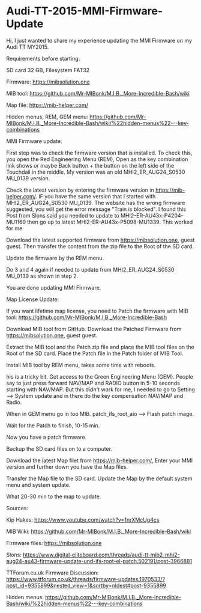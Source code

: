 # Audi-TT-2015-MMI-Firmware-Update


Hi, I just wanted to share my experience updating the MMI Firmware on my Audi TT MY2015.

Requirements before starting:

SD card 32 GB, Filesystem FAT32

Firmware: https://mibsolution.one

MIB tool: https://github.com/Mr-MIBonk/M.I.B._More-Incredible-Bash/wiki

Map file: https://mib-helper.com/

Hidden menus, REM, GEM menu: https://github.com/Mr-MIBonk/M.I.B._More-Incredible-Bash/wiki/%22hidden-menus%22---key-combinations

MMI Firmware update:

First step was to check the firmware version that is installed. To check this, you open the Red Engineering Menu (REM), Open as the key combination link shows or maybe Back button + the button on the left side of the Touchdail in the middle. My version was an old MHI2_ER_AUG24_S0530 MU_0139 version.

Check the latest version by entering the firmware version in https://mib-helper.com/. IF you have the same version that I started with MHI2_ER_AUG24_S0530 MU_0139. The website has the wrong firmware suggested, you will get the error message "Train is blocked". I found this Post from Slons said you needed to update to MHI2-ER-AU43x-P4204-MU1169 then go up to latest MHI2-ER-AU43x-P5098-MU1339. This worked for me

Download the latest supported firmware from https://mibsolution.one, guest guest. Then transfer the content from the zip file to the Root of the SD card.

Update the firmware by the REM menu.

Do 3 and 4 again if needed to update from MHI2_ER_AUG24_S0530 MU_0139 as shown in step 2.

You are done updating MMI Firmware.


Map License Update:

If you want lifetime map license, you need to Patch the firmware with MIB tool: https://github.com/Mr-MIBonk/M.I.B._More-Incredible-Bash

Download MIB tool from GitHub. Download the Patched Firmware from https://mibsolution.one, guest guest.

Extract the MIB tool and the Patch zip file and place the MIB tool files on the Root of the SD card. Place the Patch file in the Patch folder of MIB Tool.

Install MIB tool by REM menu, takes some time with reboots.

his is a tricky bit. Get access to the Green Engineering Menu (GEM). People say to just press forward NAV/MAP and RADIO button in 5-10 seconds starting with NAV/MAP. But this didn't work for me, I needed to go to Setting --> System update and in there do the key compensation NAV/MAP and Radio.

When in GEM menu go in too MIB. patch_ifs_root_aio --> Flash patch image.

Wait for the Patch to finish, 10-15 min.

Now you have a patch firmware.

Backup the SD card files on to a computer.

Download the latest Map filet from https://mib-helper.com/, Enter your MMI version and further down you have the Map files.

Transfer the Map file to the SD card. Update the Map by the default system menu and system update.

What 20-30 min to the map to update.

Sources:

Kip Hakes: https://www.youtube.com/watch?v=1nrXMcUg4cs

MIB Wiki: https://github.com/Mr-MIBonk/M.I.B._More-Incredible-Bash/wiki

Firmware files: https://mibsolution.one

Slons: https://www.digital-eliteboard.com/threads/audi-tt-mib2-mhi2-aug24-au43-firmware-update-und-ifs-root-el-patch.502191/post-3966881

TTForum.cu.uk Firmware Discussion: https://www.ttforum.co.uk/threads/firmware-updates.1970533/?post_id=9355899&nested_view=1&sortby=oldest#post-9355899

Hidden menus: https://github.com/Mr-MIBonk/M.I.B._More-Incredible-Bash/wiki/%22hidden-menus%22---key-combinations

